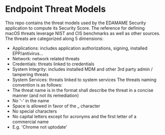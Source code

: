 # Endpoint Threat Models
This repo contains the threat models used by the EDAMAME Security application to compute its Security Score. 
The reference for defining macOS threats leverage NIST and CIS benchmarks as well as other sources.
The threats are categorized along 5 dimensions:
- Applications: includes application authorizations, signing, installed EPP/antivirus...
- Network: network related threats
- Credentials: threats linked to credentials
- System Integrity: includes installed MDM and other 3rd party admin / tampering threats
- System Services: threats linked to system services
The threats naming convention is as follows:
- The threat name is in the format shall describe the threat in a concise manner (and not its remediation)
- No '-' in the name
- Space is allowed in favor of the _ character
- No special characters
- No capital letters except for acronyms and the first letter of a commercial name
- E.g. 'Chrome not uptodate'